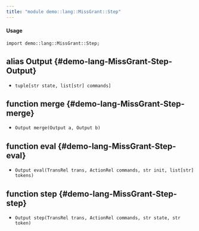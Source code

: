 ```yaml
---
title: "module demo::lang::MissGrant::Step"
---
```


#### Usage

`import demo::lang::MissGrant::Step;`


## alias Output {#demo-lang-MissGrant-Step-Output}

* `tuple[str state, list[str] commands]`

## function merge {#demo-lang-MissGrant-Step-merge}

* ``Output merge(Output a, Output b)``

## function eval {#demo-lang-MissGrant-Step-eval}

* ``Output eval(TransRel trans, ActionRel commands, str init, list[str] tokens)``

## function step {#demo-lang-MissGrant-Step-step}

* ``Output step(TransRel trans, ActionRel commands, str state, str token)``

